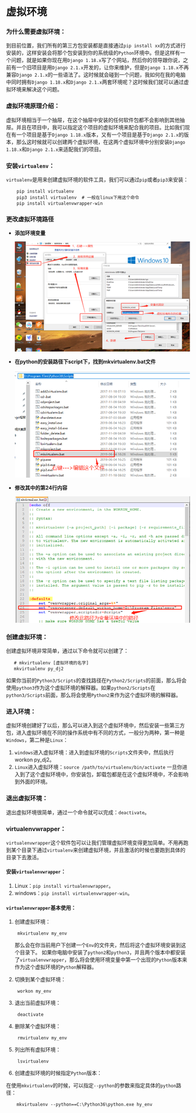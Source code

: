 # 虚拟环境

### 为什么需要虚拟环境：

到目前位置，我们所有的第三方包安装都是直接通过`pip install xx`的方式进行安装的，这样安装会将那个包安装到你的系统级的`Python`环境中。但是这样有一个问题，就是如果你现在用`Django 1.18.x`写了个网站，然后你的领导跟你说，之前有一个旧项目是用`Django 2.1.x`开发的，让你来维护，但是`Django 1.18.x`不再兼容`Django 2.1.x`的一些语法了。这时候就会碰到一个问题，我如何在我的电脑中同时拥有`Django 1.18.x`和`Django 2.1.x`两套环境呢？这时候我们就可以通过虚拟环境来解决这个问题。

### 虚拟环境原理介绍：

虚拟环境相当于一个抽屉，在这个抽屉中安装的任何软件包都不会影响到其他抽屉。并且在项目中，我可以指定这个项目的虚拟环境来配合我的项目。比如我们现在有一个项目是基于`Django 1.18.x`版本，又有一个项目是基于`Django 2.1.x`的版本，那么这时候就可以创建两个虚拟环境，在这两个虚拟环境中分别安装`Django 1.18.x`和`Django 2.1.x`来适配我们的项目。

### 安装`virtualenv`：

`virtualenv`是用来创建虚拟环境的软件工具，我们可以通过`pip`或者`pip3`来安装：

```shell
    pip install virtualenv
    pip3 install virtualenv  # 一般在linux下用这个命令
    pip install virtualenvwrapper-win
```

### 更改虚拟环境路径

- **添加环境变量**

  ![虚拟环境设置](.\django相关截图\虚拟环境设置.png)

- **在python的安装路径下script下，找到mkvirtualenv.bat文件**

  ![修改mkvirtualenv文件](.\django相关截图\修改mkvirtualenv文件.png)

- **修改其中的第24行内容**

  ![修改mkvirtualenv文件1](.\django相关截图\修改mkvirtualenv文件1.png)



### 创建虚拟环境：

创建虚拟环境非常简单，通过以下命令就可以创建了：

```shell
   # mkvirtualenv [虚拟环境的名字]
   mkvirtualenv py_dj2
```

如果你当前的`Python3/Scripts`的查找路径在`Python2/Scripts`的前面，那么将会使用`python3`作为这个虚拟环境的解释器。如果`python2/Scripts`在`python3/Scripts`前面，那么将会使用`Python2`来作为这个虚拟环境的解释器。

### 进入环境：

虚拟环境创建好了以后，那么可以进入到这个虚拟环境中，然后安装一些第三方包，进入虚拟环境在不同的操作系统中有不同的方式，一般分为两种，第一种是`Windows`，第二种是`Linux`：

1. `windows`进入虚拟环境：进入到虚拟环境的`Scripts`文件夹中，然后执行workon py_dj2。
2. `Linux`进入虚拟环境：`source /path/to/virtualenv/bin/activate`
   一旦你进入到了这个虚拟环境中，你安装包，卸载包都是在这个虚拟环境中，不会影响到外面的环境。

### 退出虚拟环境：

退出虚拟环境很简单，通过一个命令就可以完成：`deactivate`。

### virtualenvwrapper：

`virtualenvwrapper`这个软件包可以让我们管理虚拟环境变得更加简单。不用再跑到某个目录下通过`virtualenv`来创建虚拟环境，并且激活的时候也要跑到具体的目录下去激活。

#### 安装`virtualenvwrapper`：

1. Linux：`pip install virtualenvwrapper`。
2. windows：`pip install virtualenvwrapper-win`。

#### `virtualenvwrapper`基本使用：

1. 创建虚拟环境：

   ```shell
    mkvirtualenv my_env
   ```

   那么会在你当前用户下创建一个`Env`的文件夹，然后将这个虚拟环境安装到这个目录下。
   如果你电脑中安装了`python2`和`python3`，并且两个版本中都安装了`virtualenvwrapper`，那么将会使用环境变量中第一个出现的`Python`版本来作为这个虚拟环境的`Python`解释器。

2. 切换到某个虚拟环境：

   ```shell
    workon my_env
   ```

3. 退出当前虚拟环境：

   ```shell
    deactivate
   ```

4. 删除某个虚拟环境：

   ```shell
    rmvirtualenv my_env
   ```

5. 列出所有虚拟环境：

   ```shell
    lsvirtualenv
   ```

6. 创建虚拟环境的时候指定`Python`版本：

在使用`mkvirtualenv`的时候，可以指定`--python`的参数来指定具体的`python`路径：

```
    mkvirtualenv --python==C:\Python36\python.exe hy_env
```